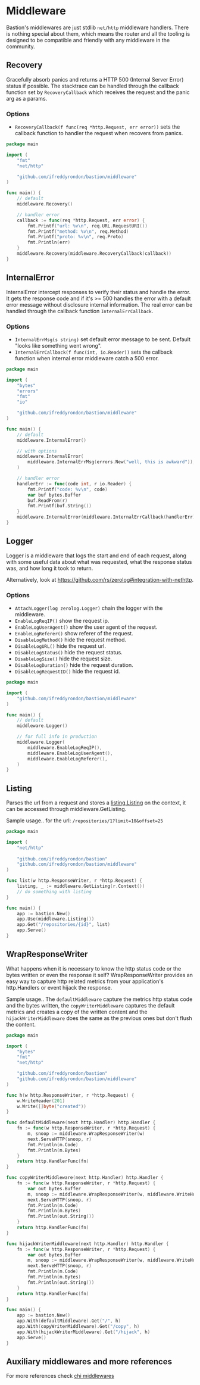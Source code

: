 # Middleware

Bastion's middlewares are just stdlib `net/http` middleware handlers. There is nothing special about them, which means 
the router and all the tooling is designed to be compatible and friendly with any middleware in the community.

## Recovery 

Gracefully absorb panics and returns a HTTP 500 (Internal Server Error) status if possible.
The stacktrace can be handled through the callback function set by `RecoveryCallback` which receives the request 
and the panic arg as a params.

### Options 
- `RecoveryCallback(f func(req *http.Request, err error))` sets the callback function to handler the request when recovers from panics.

```go
package main

import (
	"fmt"
	"net/http"

	"github.com/ifreddyrondon/bastion/middleware"
)

func main() {
	// default
	middleware.Recovery()

	// handler error 
	callback := func(req *http.Request, err error) {
		fmt.Printf("url: %v\n", req.URL.RequestURI())
		fmt.Printf("method: %v\n", req.Method)
		fmt.Printf("proto: %v\n", req.Proto)
		fmt.Println(err)
	}
	middleware.Recovery(middleware.RecoveryCallback(callback))
}
```

## InternalError
InternalError intercept responses to verify their status and handle the error. It gets the response code and 
if it's >= 500 handles the error with a default error message without disclosure internal information. 
The real error can be handled through the callback function `InternalErrCallback`.

### Options 
- `InternalErrMsg(s string)` set default error message to be sent. Default "looks like something went wrong".
- `InternalErrCallback(f func(int, io.Reader))` sets the callback function when internal error middleware catch a 500 error.

```go
package main

import (
	"bytes"
	"errors"
	"fmt"
	"io"

	"github.com/ifreddyrondon/bastion/middleware"
)

func main() {
	// default
	middleware.InternalError()

	// with options
	middleware.InternalError(
		middleware.InternalErrMsg(errors.New("well, this is awkward")),
	)

	// handler error 
	handlerErr := func(code int, r io.Reader) {
		fmt.Printf("code: %v\n", code)
		var buf bytes.Buffer
		buf.ReadFrom(r)
		fmt.Printf(buf.String())
	}
	middleware.InternalError(middleware.InternalErrCallback(handlerErr))
}
```

## Logger
Logger is a middleware that logs the start and end of each request, along with some useful data about what was 
requested, what the response status was, and how long it took to return.

Alternatively, look at https://github.com/rs/zerolog#integration-with-nethttp.

### Options 
- `AttachLogger(log zerolog.Logger)` chain the logger with the middleware.
- `EnableLogReqIP()` show the request ip.
- `EnableLogUserAgent()` show the user agent of the request.
- `EnableLogReferer()` show referer of the request.
- `DisableLogMethod()` hide the request method.
- `DisableLogURL()` hide the request url.
- `DisableLogStatus()` hide the request status.
- `DisableLogSize()` hide the request size.
- `DisableLogDuration()` hide the request duration.
- `DisableLogRequestID()` hide the request id.

```go
package main

import (
	"github.com/ifreddyrondon/bastion/middleware"
)

func main() {
	// default
	middleware.Logger()

	// for full info in production
	middleware.Logger(
		middleware.EnableLogReqIP(),
		middleware.EnableLogUserAgent(),
		middleware.EnableLogReferer(),
	)
}
```

## Listing

Parses the url from a request and stores a [listing.Listing](https://github.com/ifreddyrondon/bastion/blob/master/middleware/listing/listing.go#L11) on the context, it can be accessed through middleware.GetListing.

Sample usage.. for the url: `/repositories/1?limit=10&offset=25`

```go
package main

import (
	"net/http"
	
	"github.com/ifreddyrondon/bastion"
	"github.com/ifreddyrondon/bastion/middleware"
)

func list(w http.ResponseWriter, r *http.Request) {
	listing, _ := middleware.GetListing(r.Context())
	// do something with listing
}

func main() {
	app := bastion.New()
	app.Use(middleware.Listing())
	app.Get("/repositories/{id}", list)
	app.Serve()
}
```

## WrapResponseWriter

What happens when it is necessary to know the http status code or the bytes written or even the response it self?
WrapResponseWriter provides an easy way to capture http related metrics from your application's http.Handlers or event 
hijack the response.

Sample usage.. The `defaultMiddleware` capture the metrics http status code and the bytes written, 
the `copyWriterMiddleware` captures the default metrics and creates a copy of the written content and 
the `hijackWriterMiddleware` does the same as the previous ones but don't flush the content. 

```go
package main

import (
	"bytes"
	"fmt"
	"net/http"

	"github.com/ifreddyrondon/bastion"
	"github.com/ifreddyrondon/bastion/middleware"
)

func h(w http.ResponseWriter, r *http.Request) {
	w.WriteHeader(201)
	w.Write([]byte("created"))
}

func defaultMiddleware(next http.Handler) http.Handler {
	fn := func(w http.ResponseWriter, r *http.Request) {
		m, snoop := middleware.WrapResponseWriter(w)
		next.ServeHTTP(snoop, r)
		fmt.Println(m.Code)
		fmt.Println(m.Bytes)
	}
	return http.HandlerFunc(fn)
}

func copyWriterMiddleware(next http.Handler) http.Handler {
	fn := func(w http.ResponseWriter, r *http.Request) {
		var out bytes.Buffer
		m, snoop := middleware.WrapResponseWriter(w, middleware.WriteHook(middleware.CopyWriterHook(&out)))
		next.ServeHTTP(snoop, r)
		fmt.Println(m.Code)
		fmt.Println(m.Bytes)
		fmt.Println(out.String())
	}
	return http.HandlerFunc(fn)
}

func hijackWriterMiddleware(next http.Handler) http.Handler {
	fn := func(w http.ResponseWriter, r *http.Request) {
		var out bytes.Buffer
		m, snoop := middleware.WrapResponseWriter(w, middleware.WriteHook(middleware.HijackWriteHook(&out)))
		next.ServeHTTP(snoop, r)
		fmt.Println(m.Code)
		fmt.Println(m.Bytes)
		fmt.Println(out.String())
	}
	return http.HandlerFunc(fn)
}

func main() {
	app := bastion.New()
	app.With(defaultMiddleware).Get("/", h)
	app.With(copyWriterMiddleware).Get("/copy", h)
	app.With(hijackWriterMiddleware).Get("/hijack", h)
	app.Serve()
}
```
 
 ## Auxiliary middlewares and more references
 
 For more references check [chi middlewares](https://github.com/go-chi/chi#middlewares)